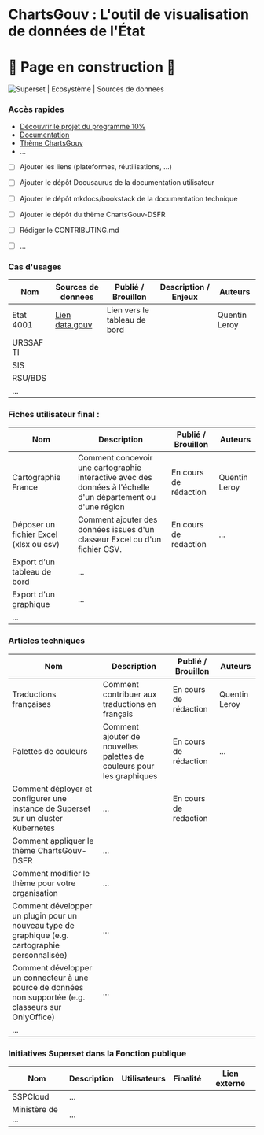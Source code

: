 # ChartsGouv : L'outil de visualisation de données de l'État

# :construction: Page en construction :construction:

![Superset | Ecosystème | Sources de donnees](images/banner.jpg)

### Accès rapides 

- [Découvrir le projet du programme 10%](https://www.10pourcent.etalab.gouv.fr/projets/chartgouv/)
- [Documentation](https://etalab-ia.github.io/chartsgouv/)
- [Thème ChartsGouv](./superset/)
- ...

- [ ] Ajouter les liens (plateformes, réutilisations, ...)
- [ ] Ajouter le dépôt Docusaurus de la documentation utilisateur
- [ ] Ajouter le dépôt mkdocs/bookstack de la documentation technique
- [ ] Ajouter le dépôt du thème ChartsGouv-DSFR
- [ ] Rédiger le CONTRIBUTING.md
- [ ] ...


### Cas d'usages

| Nom | Sources de donnees | Publié / Brouillon | Description / Enjeux | Auteurs |
| -------- | -------- | -------- | ------- | ------|
| Etat 4001 | [Lien data.gouv](https://www.data.gouv.fr/fr/datasets/bases-statistiques-communale-et-departementale-de-la-delinquance-enregistree-par-la-police-et-la-gendarmerie-nationales/)| Lien vers le tableau de bord| | Quentin Leroy|
| URSSAF TI | | | | |
| SIS       | | | | |
| RSU/BDS   | | | | |
| ...       | | | | |

### Fiches utilisateur final : 
 
| Nom | Description | Publié / Brouillon | Auteurs |
| -------- | -------- | -------- | ------- |
| Cartographie France  | Comment concevoir une cartographie interactive avec des données à l'échelle d'un département ou d'une région | En cours de rédaction | Quentin Leroy |
| Déposer un fichier Excel (xlsx ou csv) | Comment ajouter des données issues d'un classeur Excel ou d'un fichier CSV. | En cours de redaction | ...|
| Export d'un tableau de bord | ...| | |
| Export d'un graphique | ...| | |
| ... | | | |

### Articles techniques

| Nom | Description | Publié / Brouillon | Auteurs |
| -------- | -------- | -------- | ------- |
| Traductions françaises | Comment contribuer aux traductions en français | En cours de rédaction | Quentin Leroy |
| Palettes de couleurs | Comment ajouter de nouvelles palettes de couleurs pour les graphiques | En cours de rédaction | ...|
| Comment déployer et configurer une instance de Superset sur un cluster Kubernetes | ...| En cours de redaction | |
| Comment appliquer le thème ChartsGouv-DSFR | ...| | |
| Comment modifier le thème pour votre organisation | ...| ||
| Comment développer un plugin pour un nouveau type de graphique (e.g. cartographie personnalisée) | ...| ||
| Comment développer un connecteur à une source de données non supportée (e.g. classeurs sur OnlyOffice) | ...| ||
| ... | | | |



### Initiatives Superset dans la Fonction publique

| Nom | Description | Utilisateurs | Finalité | Lien externe |
| -------- | -------- | -------- | ------- | ------- |
| SSPCloud     | ...     |      |     | |
| Ministère de ...     | ...     |      |     | |
